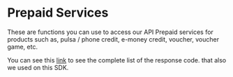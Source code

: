 # Prepaid Services
These are functions you can use to access our API Prepaid services for products such as, pulsa / phone credit, e-money credit, voucher, voucher game, etc.

You can see this [link](https://api.iak.id/docs/reference/docs/prepaid/response-code.md) to see the complete list of the response code. that also we used on this SDK.